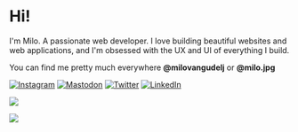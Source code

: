 # Hi!

I'm Milo. A passionate web developer. I love building beautiful websites and web applications, and I'm obsessed with the UX and UI of everything I build.

You can find me pretty much everywhere **@milovangudelj** or **@milo.jpg**


[![Instagram](https://img.shields.io/static/v1?label=&logo=instagram&message=Instagram&logoColor=E4405F&labelColor=ffffff&color=E4405F)](https://instagram.com/milo.jpg)
[![Mastodon](https://img.shields.io/static/v1?label=&logo=mastodon&message=Mastodon&logoColor=6364FF&labelColor=ffffff&color=6364FF)](https://mastodon.social/@ilikemartians)
[![Twitter](https://img.shields.io/static/v1?label=&logo=x&message=Twitter&logoColor=1DA1F2&labelColor=ffffff&color=000000)](https://twitter.com/milovangudelj)
[![LinkedIn](https://img.shields.io/static/v1?label=&message=LinkedIn&labelColor=ffffff&color=0A66C2)](https://www.linkedin.com/in/milovangudelj/)

![](https://stats.milo.im/api?username=milovangudelj&show_icons=true&theme=github_dark)

![](https://stats.milo.im/api/top-langs/?username=milovangudelj&layout=compact&theme=github_dark&hide=html,css,php&langs_count=6)
